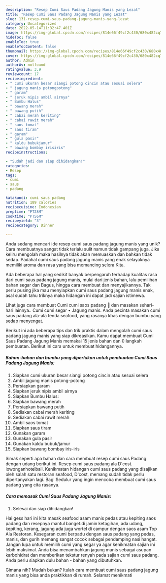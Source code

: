 ```yaml
---
description: "Resep Cumi Saus Padang Jagung Manis yang Lezat"
title: "Resep Cumi Saus Padang Jagung Manis yang Lezat"
slug: 131-resep-cumi-saus-padang-jagung-manis-yang-lezat
category: Uncategorized
date: 2022-05-14T11:32:47.401Z
image: https://img-global.cpcdn.com/recipes/814e66f49cf2c430/680x482cq70/cumi-saus-padang-jagung-manis-foto-resep-utama.jpg
hideToc: false
enableToc: true
enableTocContent: false
thumbnail: https://img-global.cpcdn.com/recipes/814e66f49cf2c430/680x482cq70/cumi-saus-padang-jagung-manis-foto-resep-utama.jpg
cover: https://img-global.cpcdn.com/recipes/814e66f49cf2c430/680x482cq70/cumi-saus-padang-jagung-manis-foto-resep-utama.jpg
author: Admin
authorAv: notfound
ratingvalue: 3.9
reviewcount: 17
recipeingredient:
- " cumi ukuran besar siangi potong cincin atau sesuai selera"
- " jagung manis potongpotong"
- " garam"
- " jeruk nipis ambil airnya"
- " Bumbu Halus"
- " bawang merah"
- " bawang putih"
- " cabai merah keriting"
- " cabai rawit merah"
- " saos tomat"
- " saus tiram"
- " garam"
- " gula pasir"
- " kaldu bubukjamur"
- " bawang bombay irisiris"
recipeinstructions:

- "Sudah jadi dan siap dihidangkan!"
categories:
- Resep
tags:
- cumi
- saus
- padang

katakunci: cumi saus padang 
nutrition: 189 calories
recipecuisine: Indonesian
preptime: "PT28M"
cooktime: "PT56M"
recipeyield: "3"
recipecategory: Dinner

---
```





Anda sedang mencari ide resep cumi saus padang jagung manis yang unik? Cara membuatnya sangat tidak terlalu sulit namun tidak gampang juga. Jika keliru mengolah maka hasilnya tidak akan memuaskan dan bahkan tidak sedap. Padahal cumi saus padang jagung manis yang enak selayaknya memiliki aroma dan rasa yang bisa memancing selera Kita.





Ada beberapa hal yang sedikit banyak berpengaruh terhadap kualitas rasa dari cumi saus padang jagung manis, mulai dari jenis bahan, lalu pemilihan bahan segar dan Bagus, hingga cara membuat dan menyajikannya. Tak perlu pusing jika mau menyiapkan cumi saus padang jagung manis enak,      asal sudah tahu triknya maka hidangan ini dapat jadi sajian istimewa.














Lihat juga cara membuat Cumi cumi saos padang 🦑 dan masakan sehari-hari lainnya.. Cumi cumi segar • Jagung manis. Anda pecinta masakan cumi saus padang ala-ala tenda seafood, yang rasanya khas dengan bumbu yang sedap menyengat.






Berikut ini ada beberapa tips dan trik praktis dalam mengolah cumi saus padang jagung manis yang siap dikreasikan. Kamu dapat membuat Cumi Saus Padang Jagung Manis memakai 15 jenis bahan dan 0 langkah pembuatan. Berikut ini cara untuk membuat hidangannya.

<!--inarticleads1-->

##### Bahan-bahan dan bumbu yang diperlukan untuk pembuatan Cumi Saus Padang Jagung Manis:

1. Siapkan  cumi ukuran besar siangi potong cincin atau sesuai selera
1. Ambil  jagung manis potong-potong
1. Persiapkan  garam
1. Siapkan  jeruk nipis ambil airnya
1. Siapkan  Bumbu Halus:
1. Siapkan  bawang merah
1. Persiapkan  bawang putih
1. Sediakan  cabai merah keriting
1. Sediakan  cabai rawit merah
1. Ambil  saos tomat
1. Siapkan  saus tiram
1. Gunakan  garam
1. Gunakan  gula pasir
1. Gunakan  kaldu bubuk/jamur
1. Siapkan  bawang bombay iris-iris


Simak seperti apa bahan dan cara membuat resep cumi saus Padang dengan udang berikut ini. Resep cumi saus padang ala D&#39;cost. lowonganhotelbali. Kenikmatan hidangan cumi saus padang yang disajikan oleh salah satu restoran seafood, D&#39;cost, memang sudah tidak perlu dipertanyakan lagi. Bagi Sedulur yang ingin mencoba membuat cumi saus padang yang cita rasanya. 

<!--inarticleads2-->

##### Cara memasak Cumi Saus Padang Jagung Manis:


1. Selesai dan siap dihidangkan!

Hai gess hari ini kita masak seafood asam manis pedas atau kepiting saos padang dan resepnya mantul banget.di jamin ketagihan, ada udang, kepiting, kerang, jagung ada juga wortel di campur dengan saos asam Top Ala Restoran. Kesegaran cumi berpadu dengan saus padang yang pedas, manis, dan gurih memang sangat cocok sebagai pendamping nasi hangat. Jangan lupa untuk memilih cumi yang segar ya agar kenikmatan sajian ini lebih maksimal. Anda bisa menambahkan jagung manis sebagai asupan karbohidrat dan memberikan tekstur renyah pada sajian cumi saus padang. Anda perlu siapkan dulu bahan - bahan yang dibutuhkan. 

Gimana nih? Mudah bukan? Itulah cara membuat cumi saus padang jagung manis yang bisa anda praktikkan di rumah. Selamat menikmati
